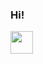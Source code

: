 ### Hi!

<a href="https://twitter.com/uchkunrakhimov"><img src="https://user-images.githubusercontent.com/709451/86995940-2977ea80-c15f-11ea-9575-355389b7f311.png" height="36" /></a>
